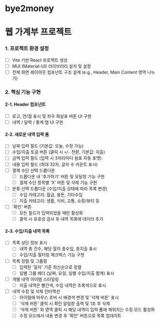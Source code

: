 # bye2money
# 웹 가계부 프로젝트

### 1. 프로젝트 환경 설정
- [ ] Vite 기반 React 프로젝트 생성
- [ ] MUI (Material-UI) 라이브러리 설치 및 설정
- [ ] 전체 화면 레이아웃 컴포넌트 구조 설계 (e.g., Header, Main Content 영역 나누기)

### 2. 핵심 기능 구현

#### 2-1. Header 컴포넌트
- [ ] 로고, 연/월 표시 및 좌우 화살표 버튼 UI 구현
- [ ] 내역 / 달력 / 통계 탭 UI 구현

#### 2-2. 새로운 내역 입력 폼
- [ ] 날짜 입력 필드 (기본값: 오늘, 수정 가능)
- [ ] 수입/지출 토글 버튼 (클릭 시 `+`/`-` 전환, 기본값: 지출)
- [ ] 금액 입력 필드 (입력 시 3자리마다 쉼표 자동 포맷)
- [ ] 내용 입력 필드 (최대 32자, 글자 수 카운트 표시)
- [ ] 결제 수단 선택 드롭다운
    - [ ] 드롭다운 내 '추가하기' 버튼 및 모달창 기능 구현
    - [ ] 결제 수단 항목별 'X' 버튼 및 삭제 기능 구현
- [ ] 분류 선택 드롭다운 (수입/지출 상태에 따라 목록 변경)
    - [ ] 수입 카테고리: 월급, 용돈, 기타수입
    - [ ] 지출 카테고리: 생활, 식비, 교통, 쇼핑/뷰티 등
- [ ] '확인' 버튼
    - [ ] 모든 필드가 입력되었을 때만 활성화
    - [ ] 클릭 시 유효성 검사 후 내역 목록에 데이터 추가

#### 2-3. 수입/지출 내역 목록
- [ ] 목록 상단 정보 표시
    - [ ] 내역 총 건수, 해당 월의 총수입, 총지출 표시
    - [ ] 수입/지출 필터링 체크박스 기능 구현
- [ ] 목록 정렬 및 그룹핑
    - [ ] 입력된 '일자' 기준 최신순으로 정렬
    - [ ] 일별 그룹 헤더 (날짜, 요일, 일별 수입/지출 합계) 표시
- [ ] 개별 내역 아이템 스타일링
    - [ ] 지출 내역은 빨간색, 수입 내역은 초록색으로 표시
- [ ] 내역 수정 및 삭제 인터랙션
    - [ ] 아이템에 마우스 호버 시 배경색 변경 및 '삭제 버튼' 표시
    - [ ] '삭제 버튼' 클릭 시 확인 알림창 출력 및 1초 후 삭제
    - [ ] '삭제 버튼' 외 영역 클릭 시 해당 내역이 입력 폼에 채워지는 수정 모드 활성화
    - [ ] 수정 모드에서 내용 변경 후 '확인' 버튼으로 목록 업데이트